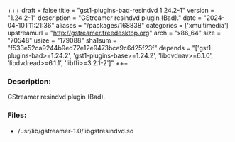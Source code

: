 +++
draft = false
title = "gst1-plugins-bad-resindvd 1.24.2-1"
version = "1.24.2-1"
description = "GStreamer resindvd plugin (Bad)."
date = "2024-04-10T11:21:36"
aliases = "/packages/168838"
categories = ['xmultimedia']
upstreamurl = "http://gstreamer.freedesktop.org"
arch = "x86_64"
size = "70548"
usize = "179088"
sha1sum = "f533e52ca9244b9ed72e12e9473bce9c6d25f23f"
depends = "['gst1-plugins-bad>=1.24.2', 'gst1-plugins-base>=1.24.2', 'libdvdnav>=6.1.0', 'libdvdread>=6.1.1', 'libffi>=3.2.1-2']"
+++
### Description: 
GStreamer resindvd plugin (Bad).

### Files: 
* /usr/lib/gstreamer-1.0/libgstresindvd.so
